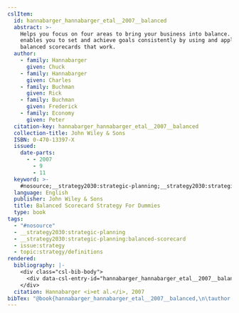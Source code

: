 ```yaml
---
cslItem:
  id: hannabarger_hannabarger_etal__2007__balanced
  abstract: >-
    Helps you focus on four areas to bring your business into balance. This work
    enables you to set and achieve goals consistently by using and applying
    balanced scorecards that work.
  author:
    - family: Hannabarger
      given: Chuck
    - family: Hannabarger
      given: Charles
    - family: Buchman
      given: Rick
    - family: Buchman
      given: Frederick
    - family: Economy
      given: Peter
  citation-key: hannabarger_hannabarger_etal__2007__balanced
  collection-title: John Wiley & Sons
  ISBN: 0-470-13397-X
  issued:
    date-parts:
      - - 2007
        - 9
        - 11
  keyword: >-
    #nosource;__strategy2030:strategic-planning;__strategy2030:strategic-planning:balanced-scorecard;collection::strategy::definitions
  language: English
  publisher: John Wiley & Sons
  title: Balanced Scorecard Strategy For Dummies
  type: book
tags:
  - "#nosource"
  - __strategy2030:strategic-planning
  - __strategy2030:strategic-planning:balanced-scorecard
  - issue:strategy
  - topic:strategy/definitions
rendered:
  bibliography: |-
    <div class="csl-bib-body">
      <div data-csl-entry-id="hannabarger_hannabarger_etal__2007__balanced" class="csl-entry">Hannabarger, Chuck <i>et al.</i> 2007 <i>Balanced Scorecard Strategy For Dummies</i>. John Wiley &#38; Sons (John Wiley &#38; Sons).</div>
    </div>
  citation: Hannabarger <i>et al.</i>, 2007
bibTex: "@book{hannabarger_hannabarger_etal__2007__balanced,\n\tauthor = {Hannabarger, Chuck and Hannabarger, Charles and Buchman, Rick and Buchman, Frederick and Economy, Peter},\n\tseries = {John {Wiley} & {Sons}},\n\tyear = {2007},\n\tmonth = {sep 11},\n\tpublisher = {John Wiley & Sons},\n\ttitle = {Balanced {Scorecard} {Strategy} {For} {Dummies}},\n}\n\n"
---
```

